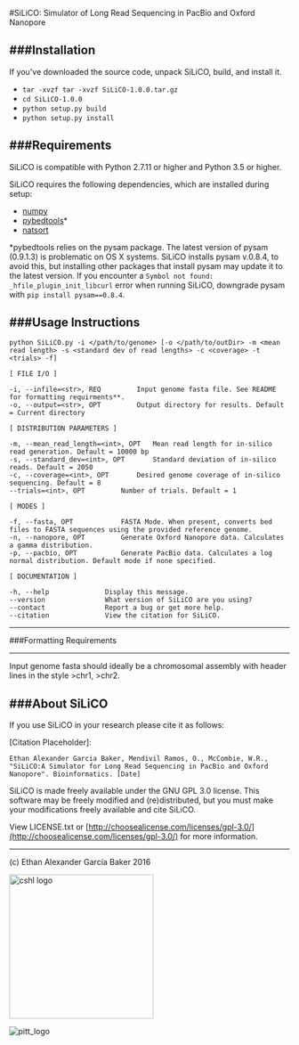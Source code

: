
#SiLiCO: Simulator of Long Read Sequencing in PacBio and Oxford Nanopore 


###Installation
---
If you've downloaded the source code, unpack SiLiCO, build, and install it.

+ `tar -xvzf tar -xvzf SiLiCO-1.0.0.tar.gz`
+ `cd SiLiCO-1.0.0`
+ `python setup.py build`
+ `python setup.py install`

###Requirements
---
SiLiCO is compatible with Python 2.7.11 or higher and Python 3.5 or higher.

SiLiCO requires the following dependencies, which are installed during setup:

+ [numpy](http://www.numpy.org/)
+ [pybedtools](https://pythonhosted.org/pybedtools/)*
+ [natsort](http://pythonhosted.org/natsort/)

*pybedtools relies on the pysam package. The latest version of pysam (0.9.1.3) is problematic on OS X systems. SiLiCO installs pysam v.0.8.4, to avoid this, but installing other packages that install pysam may update it to the latest version. If you encounter a `Symbol not found: _hfile_plugin_init_libcurl` error when running SiLiCO, downgrade pysam with `pip install pysam==0.8.4`. 




###Usage Instructions
---

```
python SiLiCO.py -i </path/to/genome> [-o </path/to/outDir> -m <mean read length> -s <standard dev of read lengths> -c <coverage> -t <trials> -f]

[ FILE I/O ]

-i, --infile=<str>, REQ			Input genome fasta file. See README for formatting requirments**.
-o, --output=<str>, OPT			Output directory for results. Default = Current directory

[ DISTRIBUTION PARAMETERS ]

-m, --mean_read_length=<int>, OPT	Mean read length for in-silico read generation. Default = 10000 bp
-s, --standard_dev=<int>, OPT		Standard deviation of in-silico reads. Default = 2050
-c, --coverage=<int>, OPT		Desired genome coverage of in-silico sequencing. Default = 8
--trials=<int>, OPT			Number of trials. Default = 1 

[ MODES ] 

-f, --fasta, OPT 			FASTA Mode. When present, converts bed files to FASTA sequences using the provided reference genome.
-n, --nanopore, OPT 		Generate Oxford Nanopore data. Calculates a gamma distribution.
-p, --pacbio, OPT 			Generate PacBio data. Calculates a log normal distribution. Default mode if none specified.

[ DOCUMENTATION ] 

-h, --help				Display this message.
--version				What version of SiLiCO are you using?
--contact				Report a bug or get more help.
--citation				View the citation for SiLiCO.
```
---
###Formatting Requirements

---
Input genome fasta should ideally be a chromosomal assembly with header lines in the style >chr1, >chr2.


###About SiLiCO
---

If you use SiLiCO in your research please cite it as follows: 

[Citation Placeholder]:

`Ethan Alexander Garcia Baker, Mendivil Ramos, O., McCombie, W.R., "SiLiCO:A Simulator for Long Read Sequencing in PacBio and Oxford Nanopore". Bioinformatics. [Date]`

SiLiCO is made freely available under the GNU GPL 3.0 license.
This software may be freely modified and (re)distributed, but you must make your modifications freely available and cite SiLiCO.

View LICENSE.txt or [http://choosealicense.com/licenses/gpl-3.0/](http://choosealicense.com/licenses/gpl-3.0/) for more information.

---

(c) Ethan Alexander García Baker 2016

<img src="https://www.cshl.edu/images/stories/about_us/logos/cshllogo_standard_RGB.png" alt="cshl logo" width="259"> 

![pitt_logo](http://www.communications.pitt.edu/images/shared/pitt.gif)

